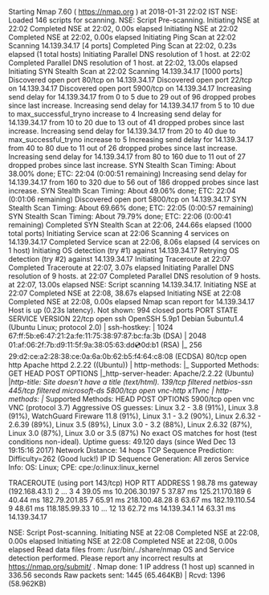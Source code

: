 
Starting Nmap 7.60 ( https://nmap.org ) at 2018-01-31 22:02 IST
NSE: Loaded 146 scripts for scanning.
NSE: Script Pre-scanning.
Initiating NSE at 22:02
Completed NSE at 22:02, 0.00s elapsed
Initiating NSE at 22:02
Completed NSE at 22:02, 0.00s elapsed
Initiating Ping Scan at 22:02
Scanning 14.139.34.17 [4 ports]
Completed Ping Scan at 22:02, 0.23s elapsed (1 total hosts)
Initiating Parallel DNS resolution of 1 host. at 22:02
Completed Parallel DNS resolution of 1 host. at 22:02, 13.00s elapsed
Initiating SYN Stealth Scan at 22:02
Scanning 14.139.34.17 [1000 ports]
Discovered open port 80/tcp on 14.139.34.17
Discovered open port 22/tcp on 14.139.34.17
Discovered open port 5900/tcp on 14.139.34.17
Increasing send delay for 14.139.34.17 from 0 to 5 due to 29 out of 96 dropped probes since last increase.
Increasing send delay for 14.139.34.17 from 5 to 10 due to max_successful_tryno increase to 4
Increasing send delay for 14.139.34.17 from 10 to 20 due to 13 out of 41 dropped probes since last increase.
Increasing send delay for 14.139.34.17 from 20 to 40 due to max_successful_tryno increase to 5
Increasing send delay for 14.139.34.17 from 40 to 80 due to 11 out of 26 dropped probes since last increase.
Increasing send delay for 14.139.34.17 from 80 to 160 due to 11 out of 27 dropped probes since last increase.
SYN Stealth Scan Timing: About 38.00% done; ETC: 22:04 (0:00:51 remaining)
Increasing send delay for 14.139.34.17 from 160 to 320 due to 56 out of 186 dropped probes since last increase.
SYN Stealth Scan Timing: About 49.06% done; ETC: 22:04 (0:01:06 remaining)
Discovered open port 5800/tcp on 14.139.34.17
SYN Stealth Scan Timing: About 69.66% done; ETC: 22:05 (0:00:57 remaining)
SYN Stealth Scan Timing: About 79.79% done; ETC: 22:06 (0:00:41 remaining)
Completed SYN Stealth Scan at 22:06, 244.66s elapsed (1000 total ports)
Initiating Service scan at 22:06
Scanning 4 services on 14.139.34.17
Completed Service scan at 22:06, 8.06s elapsed (4 services on 1 host)
Initiating OS detection (try #1) against 14.139.34.17
Retrying OS detection (try #2) against 14.139.34.17
Initiating Traceroute at 22:07
Completed Traceroute at 22:07, 3.07s elapsed
Initiating Parallel DNS resolution of 9 hosts. at 22:07
Completed Parallel DNS resolution of 9 hosts. at 22:07, 13.00s elapsed
NSE: Script scanning 14.139.34.17.
Initiating NSE at 22:07
Completed NSE at 22:08, 38.67s elapsed
Initiating NSE at 22:08
Completed NSE at 22:08, 0.00s elapsed
Nmap scan report for 14.139.34.17
Host is up (0.23s latency).
Not shown: 994 closed ports
PORT     STATE    SERVICE      VERSION
22/tcp   open     ssh          OpenSSH 5.9p1 Debian 5ubuntu1.4 (Ubuntu Linux; protocol 2.0)
| ssh-hostkey: 
|   1024 67:ff:5b:e6:47:21:2a:fe:11:75:38:97:87:bc:fa:3b (DSA)
|   2048 01:af:06:2f:7b:d9:11:5f:9a:38:05:63:dd:cd:0d:b1 (RSA)
|_  256 29:d2:ce:a2:28:38:ce:0a:6a:0b:62:b5:f4:64:c8:08 (ECDSA)
80/tcp   open     http         Apache httpd 2.2.22 ((Ubuntu))
| http-methods: 
|_  Supported Methods: GET HEAD POST OPTIONS
|_http-server-header: Apache/2.2.22 (Ubuntu)
|_http-title: Site doesn't have a title (text/html).
139/tcp  filtered netbios-ssn
445/tcp  filtered microsoft-ds
5800/tcp open     vnc-http     x11vnc
| http-methods: 
|_  Supported Methods: HEAD POST OPTIONS
5900/tcp open     vnc          VNC (protocol 3.7)
Aggressive OS guesses: Linux 3.2 - 3.8 (91%), Linux 3.8 (91%), WatchGuard Fireware 11.8 (91%), Linux 3.1 - 3.2 (90%), Linux 2.6.32 - 2.6.39 (89%), Linux 3.5 (89%), Linux 3.0 - 3.2 (88%), Linux 2.6.32 (87%), Linux 3.0 (87%), Linux 3.0 or 3.5 (87%)
No exact OS matches for host (test conditions non-ideal).
Uptime guess: 49.120 days (since Wed Dec 13 19:15:16 2017)
Network Distance: 14 hops
TCP Sequence Prediction: Difficulty=262 (Good luck!)
IP ID Sequence Generation: All zeros
Service Info: OS: Linux; CPE: cpe:/o:linux:linux_kernel

TRACEROUTE (using port 143/tcp)
HOP RTT      ADDRESS
1   98.78 ms gateway (192.168.43.1)
2   ... 3
4   39.05 ms 10.206.30.197
5   37.87 ms 125.21.170.189
6   40.44 ms 182.79.201.85
7   65.91 ms 218.100.48.28
8   63.67 ms 182.19.110.54
9   48.61 ms 118.185.99.33
10  ... 12
13  62.72 ms 14.139.34.1
14  63.31 ms 14.139.34.17

NSE: Script Post-scanning.
Initiating NSE at 22:08
Completed NSE at 22:08, 0.00s elapsed
Initiating NSE at 22:08
Completed NSE at 22:08, 0.00s elapsed
Read data files from: /usr/bin/../share/nmap
OS and Service detection performed. Please report any incorrect results at https://nmap.org/submit/ .
Nmap done: 1 IP address (1 host up) scanned in 336.56 seconds
           Raw packets sent: 1445 (65.464KB) | Rcvd: 1396 (58.962KB)
